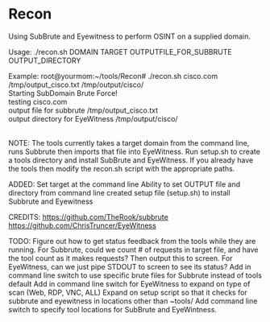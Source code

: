 # Recon
Using SubBrute and Eyewitness to perform OSINT on a supplied domain.

Usage:
./recon.sh DOMAIN TARGET OUTPUTFILE_FOR_SUBBRUTE OUTPUT_DIRECTORY

Example:
root@yourmom:~/tools/Recon# ./recon.sh cisco.com /tmp/output_cisco.txt /tmp/output/cisco/ <br>
Starting SubDomain Brute Force! <br>
testing cisco.com <br>
output file for subbrute /tmp/output_cisco.txt <br>
output directory for EyeWitness /tmp/output/cisco/ <br>
<WAIT UNTIL COMPLETION><br>

NOTE:
The tools currently takes a target domain from the command line, runs Subbrute then imports that file into EyeWitness. Run setup.sh to create a tools directory and install SubBrute and EyeWitness. If you already have the tools then modify the recon.sh script with the appropriate paths.

ADDED:
Set target at the command line
Ability to set OUTPUT file and directory from command line
created setup file (setup.sh) to install Subbrute and Eyewitness

CREDITS:
https://github.com/TheRook/subbrute
https://github.com/ChrisTruncer/EyeWitness

TODO:
Figure out how to get status feedback from the tools while they are running. 
  For Subbrute, could we count # of requests in target file, and have the tool count as it makes requests? Then output this to screen.
  For EyeWitness, can we just pipe STDOUT to screen to see its status?
Add in command line switch to use specific brute files for Subbrute instead of tools default
Add in command line switch for EyeWitness to expand on type of scan (Web, RDP, VNC, ALL)
Expand on setup script so that it checks for subbrute and eyewitness in locations other than ~tools/
Add command line switch to specify tool locations for SubBrute and EyeWintness.
